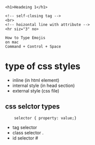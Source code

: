 ```
<h1>Headeing 1</h1>

<!-- self-closing tag -->
<br>
<!-- hoizontal line with attribute -->
<hr siz="3" no>
```

```
How to Type Emojis
on mac
Command + Control + Space
```

# type of css styles

- inline (in html element)
- internal style (in head section)
- external style (css file)

## css selctor types

```
    selector { property: value;}
```

- tag selector
- class selector .
- id selector #
